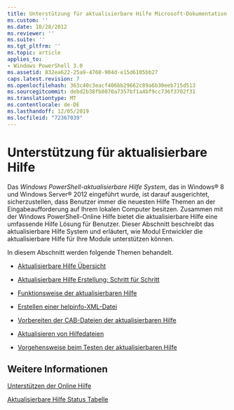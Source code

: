 ```yaml
---
title: Unterstützung für aktualisierbare Hilfe Microsoft-Dokumentation
ms.custom: ''
ms.date: 10/28/2012
ms.reviewer: ''
ms.suite: ''
ms.tgt_pltfrm: ''
ms.topic: article
applies_to:
- Windows PowerShell 3.0
ms.assetid: 832ea622-25a9-4760-904d-e15d6105bb27
caps.latest.revision: 7
ms.openlocfilehash: 363c40c3eacf406bb29662c89a6b30eeb715d513
ms.sourcegitcommit: debd2b38fb8070a7357bf1a4bf9cc736f3702f31
ms.translationtype: MT
ms.contentlocale: de-DE
ms.lasthandoff: 12/05/2019
ms.locfileid: "72367039"
---
```

# <a name="supporting-updatable-help"></a>Unterstützung für aktualisierbare Hilfe

Das *Windows PowerShell-aktualisierbare Hilfe System*, das in Windows® 8 und Windows Server® 2012 eingeführt wurde, ist darauf ausgerichtet, sicherzustellen, dass Benutzer immer die neuesten Hilfe Themen an der Eingabeaufforderung auf Ihrem lokalen Computer besitzen. Zusammen mit der Windows PowerShell-Online Hilfe bietet die aktualisierbare Hilfe eine umfassende Hilfe Lösung für Benutzer. Dieser Abschnitt beschreibt das aktualisierbare Hilfe System und erläutert, wie Modul Entwickler die aktualisierbare Hilfe für Ihre Module unterstützen können.

In diesem Abschnitt werden folgende Themen behandelt.

- [Aktualisierbare Hilfe Übersicht](./updatable-help-overview.md)

- [Aktualisierbare Hilfe Erstellung: Schritt für Schritt](./updatable-help-authoring-step-by-step.md)

- [Funktionsweise der aktualisierbaren Hilfe](./how-updatable-help-works.md)

- [Erstellen einer helpinfo-XML-Datei](./how-to-create-a-helpinfo-xml-file.md)

- [Vorbereiten der CAB-Dateien der aktualisierbaren Hilfe](./how-to-prepare-updatable-help-cab-files.md)

- [Aktualisieren von Hilfedateien](./how-to-update-help-files.md)

- [Vorgehensweise beim Testen der aktualisierbaren Hilfe](./how-to-test-updatable-help.md)

## <a name="see-also"></a>Weitere Informationen

[Unterstützen der Online Hilfe](./supporting-online-help.md)

[Aktualisierbare Hilfe Status Tabelle](https://www.microsoft.com/en-us/itpro/windows)